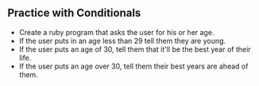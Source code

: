 ## Practice with Conditionals

- Create a ruby program that asks the user for his or her age.
- If the user puts in an age less than 29 tell them they are young.
- If the user puts an age of 30, tell them that it'll be the best year of their life.
- If the user puts an age over 30, tell them their best years are ahead of them.
